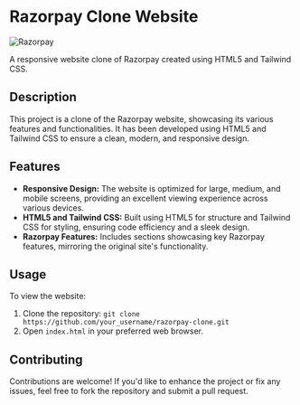 # Razorpay Clone Website

![Razorpay](/repository/images/logo.svg?raw=true "Razorpay")

A responsive website clone of Razorpay created using HTML5 and Tailwind CSS.

## Description

This project is a clone of the Razorpay website, showcasing its various features and functionalities. It has been developed using HTML5 and Tailwind CSS to ensure a clean, modern, and responsive design.

## Features

- **Responsive Design:** The website is optimized for large, medium, and mobile screens, providing an excellent viewing experience across various devices.
- **HTML5 and Tailwind CSS:** Built using HTML5 for structure and Tailwind CSS for styling, ensuring code efficiency and a sleek design.
- **Razorpay Features:** Includes sections showcasing key Razorpay features, mirroring the original site's functionality.


## Usage

To view the website:

1. Clone the repository: `git clone https://github.com/your_username/razorpay-clone.git`
2. Open `index.html` in your preferred web browser.

## Contributing

Contributions are welcome! If you'd like to enhance the project or fix any issues, feel free to fork the repository and submit a pull request.

